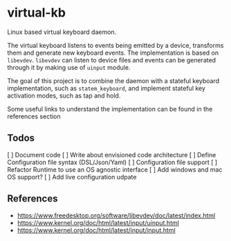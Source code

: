 # virtual-kb
Linux based virtual keyboard daemon.

The virtual keyboard listens to events being emitted by a device, transforms them and generate new keyboard events.
The implementation is based on `libevdev`.
`libevdev` can listen to device files and events can be generated through it by making use of `uinput` module.

The goal of this project is to combine the daemon with a stateful keyboard implementation, such as `statem_keyboard`, and implement stateful key activation modes, such as tap and hold.

Some useful links to understand the implementation can be found in the references section


## Todos
[ ] Document code
[ ] Write about envisioned code architecture
[ ] Define Configuration file syntax (DSL/Json/Yaml)
[ ] Configuration file support
[ ] Refactor Runtime to use an OS agnostic interface
[ ] Add windows and mac OS support?
[ ] Add live configuration udpate

## References
- https://www.freedesktop.org/software/libevdev/doc/latest/index.html
- https://www.kernel.org/doc/html/latest/input/uinput.html
- https://www.kernel.org/doc/html/latest/input/input.html

